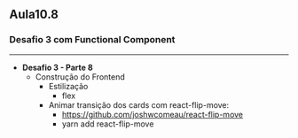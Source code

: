 ## Aula10.8
### Desafio 3 com Functional Component
---
- **Desafio 3 - Parte 8**
	- Construção do Frontend
		- Estilização
			- flex
		- Animar transição dos cards com react-flip-move:
			- https://github.com/joshwcomeau/react-flip-move
			- yarn add react-flip-move